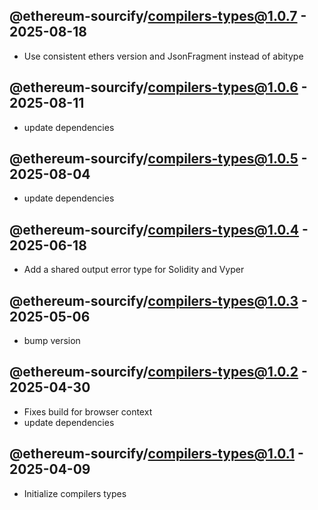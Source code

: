 

## @ethereum-sourcify/compilers-types@1.0.7 - 2025-08-18

-  Use consistent ethers version and JsonFragment instead of abitype 

## @ethereum-sourcify/compilers-types@1.0.6 - 2025-08-11

- update dependencies

## @ethereum-sourcify/compilers-types@1.0.5 - 2025-08-04

- update dependencies

## @ethereum-sourcify/compilers-types@1.0.4 - 2025-06-18

- Add a shared output error type for Solidity and Vyper

## @ethereum-sourcify/compilers-types@1.0.3 - 2025-05-06

- bump version

## @ethereum-sourcify/compilers-types@1.0.2 - 2025-04-30

- Fixes build for browser context
- update dependencies

## @ethereum-sourcify/compilers-types@1.0.1 - 2025-04-09

- Initialize compilers types
